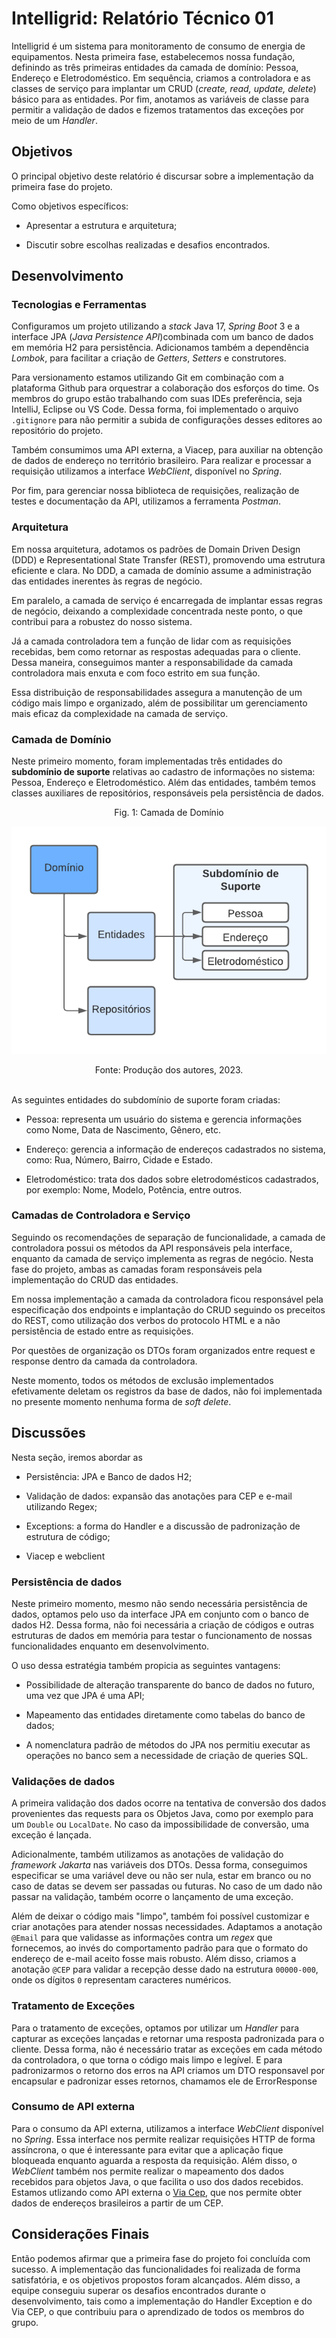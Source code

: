 # Intelligrid: Relatório Técnico 01

Intelligrid é um sistema para monitoramento de consumo de energia de equipamentos. Nesta primeira fase, estabelecemos nossa fundação, definindo as três primeiras entidades da camada de domínio: Pessoa, Endereço e Eletrodoméstico. Em sequência, criamos a controladora e as classes de serviço para implantar um CRUD (*create, read, update, delete*) básico para as entidades. Por fim, anotamos as variáveis de classe para permitir a validação de dados e fizemos tratamentos das exceções por meio de um *Handler*.

## Objetivos

O principal objetivo deste relatório é discursar sobre a implementação da primeira fase do projeto.

Como objetivos específicos:

- Apresentar a estrutura e arquitetura;

- Discutir sobre escolhas realizadas e desafios encontrados.

## Desenvolvimento

### Tecnologias e Ferramentas

Configuramos um projeto utilizando a *stack* Java 17, *Spring Boot* 3 e a interface JPA (*Java Persistence API*)combinada com um banco de dados em memória H2 para persistência. Adicionamos também a dependência *Lombok*, para facilitar a criação de *Getters*, *Setters* e construtores.

Para versionamento estamos utilizando Git em combinação com a plataforma Github para orquestrar a colaboração dos esforços do time. Os membros do grupo estão trabalhando com suas IDEs preferência, seja IntelliJ, Eclipse ou VS Code. Dessa forma, foi implementado o arquivo `.gitignore` para não permitir a subida de configurações desses editores ao repositório do projeto.

Também consumimos uma API externa, a Viacep, para auxiliar na obtenção de dados de endereço no território brasileiro. Para realizar e processar a requisição utilizamos a interface *WebClient*, disponível no *Spring*.

Por fim, para gerenciar nossa biblioteca de requisições, realização de testes e documentação da API, utilizamos a ferramenta *Postman*.

### Arquitetura

Em nossa arquitetura, adotamos os padrões de Domain Driven Design (DDD) e Representational State Transfer (REST), promovendo uma estrutura eficiente e clara. No DDD, a camada de domínio assume a administração das entidades inerentes às regras de negócio.

Em paralelo, a camada de serviço é encarregada de implantar essas regras de negócio, deixando a complexidade concentrada neste ponto, o que contribui para a robustez do nosso sistema.

Já a camada controladora tem a função de lidar com as requisições recebidas, bem como retornar as respostas adequadas para o cliente. Dessa maneira, conseguimos manter a responsabilidade da camada controladora mais enxuta e com foco estrito em sua função.

Essa distribuição de responsabilidades assegura a manutenção de um código mais limpo e organizado, além de possibilitar um gerenciamento mais eficaz da complexidade na camada de serviço.

### Camada de Domínio

Neste primeiro momento, foram implementadas três entidades do **subdomínio de suporte** relativas ao cadastro de informações no sistema: Pessoa, Endereço e Eletrodoméstico. Além das entidades, também temos classes auxiliares de repositórios, responsáveis pela persistência de dados.

<center>Fig. 1: Camada de Domínio</center>

![](imgs/dominio.png)

<center>Fonte: Produção dos autores, 2023.</center>
<br>

As seguintes entidades do subdomínio de suporte foram criadas:

- Pessoa: representa um usuário do sistema e gerencia informações como Nome, Data de Nascimento, Gênero, etc.

- Endereço: gerencia a informação de endereços cadastrados no sistema, como: Rua, Número, Bairro, Cidade e Estado.

- Eletrodoméstico: trata dos dados sobre eletrodomésticos cadastrados, por exemplo: Nome, Modelo, Potência, entre outros.

### Camadas de Controladora e Serviço

Seguindo os recomendações de separação de funcionalidade, a camada de controladora possui os métodos da API responsáveis pela interface, enquanto da camada de serviço implementa as regras de negócio. Nesta fase do projeto, ambas as camadas foram responsáveis pela implementação do CRUD das entidades.

Em nossa implementação a camada da controladora ficou responsável pela especificação dos endpoints e implantação do CRUD seguindo os preceitos do REST, como utilização dos verbos do protocolo HTML e a não persistência de estado entre as requisições.

Por questões de organização os DTOs foram organizados entre request e response dentro da camada da controladora.

Neste momento, todos os métodos de exclusão implementados efetivamente deletam os registros da base de dados, não foi implementada no presente momento nenhuma forma de *soft delete*.

## Discussões

Nesta seção, iremos abordar as 

- Persistência: JPA e Banco de dados H2;

- Validação de dados: expansão das anotações para CEP e e-mail utilizando Regex;

- Exceptions: a forma do Handler e a discussão de padronização de estrutura de código;

- Viacep e webclient

### Persistência de dados

Neste primeiro momento, mesmo não sendo necessária persistência de dados, optamos pelo uso da interface JPA em conjunto com o banco de dados H2. Dessa forma, não foi necessária a criação de códigos e outras estruturas de dados em memória para testar o funcionamento de nossas funcionalidades enquanto em desenvolvimento.

O uso dessa estratégia também propicia as seguintes vantagens:

- Possibilidade de alteração transparente do banco de dados no futuro, uma vez que JPA é uma API;

- Mapeamento das entidades diretamente como tabelas do banco de dados;

- A nomenclatura padrão de métodos do JPA nos permitiu executar as operações no banco sem a necessidade de criação de queries SQL.

### Validações de dados

A primeira validação dos dados ocorre na tentativa de conversão dos dados provenientes das requests para os Objetos Java, como por exemplo para um `Double` ou `LocalDate`. No caso da impossibilidade de conversão, uma exceção é lançada.

Adicionalmente, também utilizamos as anotações de validação do *framework Jakarta* nas variáveis dos DTOs. Dessa forma, conseguimos especificar se uma variável deve ou não ser nula, estar em branco ou no caso de datas se devem ser passadas ou futuras. No caso de um dado não passar na validação, também ocorre o lançamento de uma exceção.

Além de deixar o código mais "limpo", também foi possível customizar e criar anotações para atender nossas necessidades. Adaptamos a anotação `@Email` para que validasse as informações contra um *regex* que fornecemos, ao invés do comportamento padrão para que o formato do endereço de e-mail aceito fosse mais robusto. Além disso, criamos a anotação `@CEP` para validar a recepção desse dado na estrutura `00000-000`, onde os dígitos `0` representam caracteres numéricos.

### Tratamento de Exceções

Para o tratamento de exceções, optamos por utilizar um *Handler* para capturar as exceções lançadas e retornar uma resposta padronizada para o cliente. Dessa forma, não é necessário tratar as exceções em cada método da controladora, o que torna o código mais limpo e legível.
E para padronizarmos o retorno dos erros na API criamos um DTO responsavel por encapsular e padronizar esses retornos, chamamos ele de ErrorResponse

### Consumo de API externa
Para o consumo da API externa, utilizamos a interface *WebClient* disponível no *Spring*. Essa interface nos permite realizar requisições HTTP de forma assíncrona, o que é interessante para evitar que a aplicação fique bloqueada enquanto aguarda a resposta da requisição. Além disso, o *WebClient* também nos permite realizar o mapeamento dos dados recebidos para objetos Java, o que facilita o uso dos dados recebidos.
Estamos utlizando como API externa o [Via Cep](https://viacep.com.br/), que nos permite obter dados de endereços brasileiros a partir de um CEP.

## Considerações Finais
Então podemos afirmar que a primeira fase do projeto foi concluída com sucesso. 
A implementação das funcionalidades foi realizada de forma satisfatória, 
e os objetivos propostos foram alcançados. 
Além disso, a equipe conseguiu superar os desafios encontrados durante o desenvolvimento, 
tais como a implementação do Handler Exception e do Via CEP, 
o que contribuiu para o aprendizado de todos os membros do grupo.